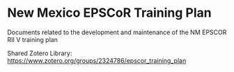 # New Mexico EPSCoR Training Plan
Documents related to the development and maintenance of the NM EPSCOR RII V training plan

Shared Zotero Library: https://www.zotero.org/groups/2324786/epscor_training_plan
